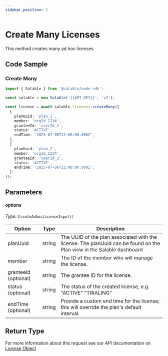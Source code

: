 ```yaml
---
sidebar_position: 2
---
```


# Create Many Licenses

This method creates many ad hoc licenses

## Code Sample

### Create Many

```typescript
import { Salable } from '@salable/node-sdk';

const salable = new Salable('{{API_KEY}}', 'v2');

const license = await salable.licenses.createMany([
  {
    planUuid: 'plan_1',
    member: 'orgId_1234',
    granteeId: 'userId_1',
    status: 'ACTIVE',
    endTime: '2025-07-06T12:00:00.000Z',
  },
  {
    planUuid: 'plan_2',
    member: 'orgId_1234',
    granteeId: 'userId_2',
    status: 'ACTIVE',
    endTime: '2025-07-06T12:00:00.000Z',
  }
]);
```

## Parameters

#### options

_Type:_ `CreateAdhocLicenseInput[]`

| Option               | Type   | Description                                                                                                           |
| -------------------- | ------ | --------------------------------------------------------------------------------------------------------------------- |
| planUuid             | string | The UUID of the plan associated with the license. The planUuid can be found on the Plan view in the Salable dashboard |
| member               | string | The ID of the member who will manage the license.                                                                     |
| granteeId (optional) | string | The grantee ID for the license.                                                                                       |
| status (optional)    | string | The status of the created license, e.g. "ACTIVE" "TRIALING"                                                           |
| endTime (optional)   | string | Provide a custom end time for the license; this will override the plan's default interval.                            |

## Return Type

For more information about this request see our API documentation on [License Object](https://docs.salable.app/api#tag/Licenses/operation/getLicenseByUuid)
